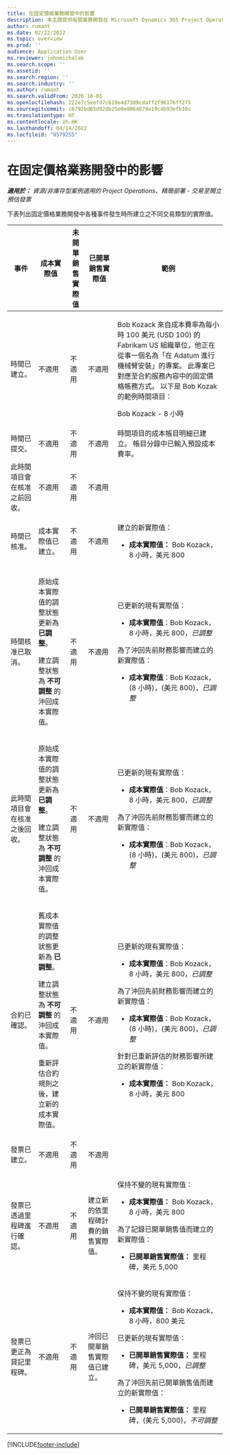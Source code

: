 ```yaml
---
title: 在固定價格業務開發中的影響
description: 本主題提供有關業務開發在 Microsoft Dynamics 365 Project Operations 中處於固定價格業務開發生命週期時各種事件中對實際值資料表所產生影響的資訊。
author: rumant
ms.date: 02/22/2022
ms.topic: overview
ms.prod: ''
audience: Application User
ms.reviewer: johnmichalak
ms.search.scope: ''
ms.assetid: ''
ms.search.region: ''
ms.search.industry: ''
ms.author: rumant
ms.search.validFrom: 2020-10-01
ms.openlocfilehash: 222e7c5eefd7c619e4d7389cdaff2f96176ff275
ms.sourcegitcommit: c0792bd65d92db25e0e8864879a19c4b93efb10c
ms.translationtype: HT
ms.contentlocale: zh-HK
ms.lasthandoff: 04/14/2022
ms.locfileid: "8579255"
---
```

# <a name="actuals-impact-in-a-fixed-price-engagement"></a>在固定價格業務開發中的影響

_**適用於：** 資源/非庫存型案例適用的 Project Operations、精簡部署 - 交易至開立預估發票_

下表列出固定價格業務開發中各種事件發生時所建立之不同交易類型的實際值。

| 事件 | 成本實際值 | 未開單銷售實際值 | 已開單銷售實際值 | 範例 |
|---|---|---|---|---|
| 時間已建立。 | 不適用 | 不適用 | 不適用 | <p>Bob Kozack 來自成本費率為每小時 100 美元 (USD 100) 的 Fabrikam US 組織單位，他正在從事一個名為「在 Adatum 進行機械臂安裝」的專案。 此專案已對應至合約服務內容中的固定價格帳務方式。 以下是 Bob Kozak 的範例時間項目：</p><p>Bob Kozack - 8 小時</p> |
| 時間已提交。 | 不適用 | 不適用 | 不適用 | 時間項目的成本帳目明細已建立。 帳目分錄中已輸入預設成本費率。 |
| 此時間項目會在核准之前回收。 | 不適用 | 不適用 | 不適用 | |
| 時間已核准。 | 成本實際值已建立。 | 不適用 | 不適用 | <p>建立的新實際值：</p><ul><li>**成本實際值：** Bob Kozack，8 小時，美元 800</li></ul> |
| 時間核准已取消。 | <p>原始成本實際值的調整狀態更新為 **已調整**。</p><p>建立調整狀態為 **不可調整** 的沖回成本實際值。</p> | 不適用 | 不適用 | <p>已更新的現有實際值：</p><ul><li>**成本實際值**：Bob Kozack，8 小時，美元 800，*已調整*</li></ul><p>為了沖回先前財務影響而建立的新實際值：</p><ul><li>**成本實際值**：Bob Kozack，(8 小時)，(美元 800)，*已調整*</li></ul> |
| 此時間項目會在核准之後回收。 | <p>原始成本實際值的調整狀態更新為 **已調整**。</p><p>建立調整狀態為 **不可調整** 的沖回成本實際值。</p> | 不適用 | 不適用 | <p>已更新的現有實際值：</p><ul><li>**成本實際值**：Bob Kozack，8 小時，美元 800，*已調整*</li></ul><p>為了沖回先前財務影響而建立的新實際值：</p><ul><li>**成本實際值**：Bob Kozack，(8 小時)，(美元 800)，*已調整*</li></ul> |
| 合約已確認。 | <p>舊成本實際值的調整狀態更新為 **已調整**。</p><p>建立調整狀態為 **不可調整** 的沖回成本實際值。</p><p>重新評估合約規則之後，建立新的成本實際值。</p> | 不適用 | 不適用 | <p>已更新的現有實際值：</p><ul><li>**成本實際值**：Bob Kozack，8 小時，美元 800，*已調整*</li></ul><p>為了沖回先前財務影響而建立的新實際值：</p><ul><li>**成本實際值**：Bob Kozack，(8 小時)，(美元 800)，*已調整*</li></ul><p>針對已重新評估的財務影響所建立的新實際值：</p><ul><li>**成本實際值：** Bob Kozack，8 小時，美元 800</li></ul> |
| 發票已建立。 | 不適用 | 不適用 | 不適用 | |
| 發票已透過里程碑進行確認。 | 不適用 | 不適用 | 建立新的依里程碑計費的銷售實際值。 | <p>保持不變的現有實際值：</p><ul><li>**成本實際值：** Bob Kozack，8 小時，美元 800</li></ul><p>為了記錄已開單銷售值而建立的新實際值：</p><ul><li>**已開單銷售實際值：** 里程碑，美元 5,000</li></ul> |
| 發票已更正為貸記里程碑。 | 不適用 | 不適用 | 沖回已開單銷售實際值已建立。 | <p>保持不變的現有實際值：</p><ul><li>**成本實際值：** Bob Kozack，8 小時，800 美元</li></ul><p>已更新的現有實際值：</p><ul><li>**已開單銷售實際值：** 里程碑，美元 5,000，*已調整*</li></ul><p>為了沖回先前已開單銷售值而建立的新實際值：</p><ul><li>**已開單銷售實際值：** 里程碑，(美元 5,000)，*不可調整*</li></ul> |

[!INCLUDE[footer-include](../includes/footer-banner.md)]
